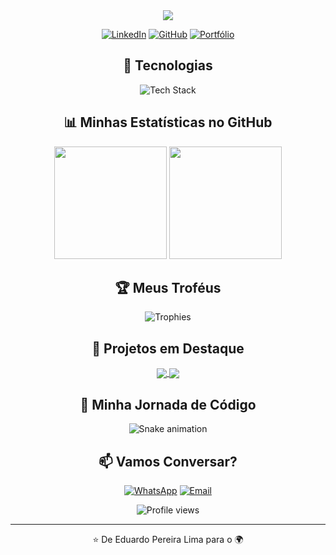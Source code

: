 <div align="center">
  <img src="https://readme-typing-svg.herokuapp.com/?lines=Olá,+Eu+sou+Eduardo+Pereira+Lima;Desenvolvedor+Front-End+em+Ascensão&center=true&size=25">
</div>

<p align="center">
  <a href="https://linkedin.com/in/seu-perfil-linkedin"><img src="https://img.shields.io/badge/-LinkedIn-0077B5?style=for-the-badge&logo=linkedin&logoColor=white" alt="LinkedIn"></a>
  <a href="https://github.com/Eduardopereira11967484018"><img src="https://img.shields.io/badge/-GitHub-181717?style=for-the-badge&logo=github&logoColor=white" alt="GitHub"></a>
  <a href="https://eduardopereira-dev.vercel.app/"><img src="https://img.shields.io/badge/-Portfólio-000000?style=for-the-badge&logo=react&logoColor=white" alt="Portfólio"></a>
</p>

<h2 align="center">🚀 Tecnologias</h2>

<p align="center">
  <img src="https://skillicons.dev/icons?i=html,css,js,ts,react,nextjs,angular,vue,nodejs,jest,docker,git,tailwind,styledcomponents&perline=7" alt="Tech Stack" />
</p>

<h2 align="center">📊 Minhas Estatísticas no GitHub</h2>

<div align="center">
  <img height="180em" src="https://github-readme-stats.vercel.app/api?username=Eduardopereira11967484018&show_icons=true&theme=radical&include_all_commits=true&count_private=true"/>
  <img height="180em" src="https://github-readme-stats.vercel.app/api/top-langs/?username=Eduardopereira11967484018&layout=compact&langs_count=7&theme=radical"/>
</div>

<h2 align="center">🏆 Meus Troféus</h2>

<p align="center">
  <img src="https://github-profile-trophy.vercel.app/?username=Eduardopereira11967484018&theme=darkhub&column=7&no-frame=true&no-bg=true" alt="Trophies" />
</p>

<h2 align="center">🌟 Projetos em Destaque</h2>

<div align="center">
  <a href="https://e-play-games.vercel.app/">
    <img align="center" src="https://github-readme-stats.vercel.app/api/pin/?username=Eduardopereira11967484018&repo=play-games&theme=radical" />
  </a>
  <a href="https://github.com/Eduardopereira11967484018/weather-app">
    <img align="center" src="https://github-readme-stats.vercel.app/api/pin/?username=Eduardopereira11967484018&repo=weather-app&theme=radical" />
  </a>
</div>

<h2 align="center">🎨 Minha Jornada de Código</h2>

<div align="center">
  <img src="https://github.com/Eduardopereira11967484018/Eduardopereira11967484018/blob/output/github-contribution-grid-snake.svg" alt="Snake animation" />
</div>

<h2 align="center">📫 Vamos Conversar?</h2>

<p align="center">
  <a href="https://wa.me/5511967484018"><img src="https://img.shields.io/badge/-WhatsApp-25D366?style=for-the-badge&logo=whatsapp&logoColor=white" alt="WhatsApp"></a>
  <a href="mailto:eduardopereira.lima@yahoo.com"><img src="https://img.shields.io/badge/-Email-D14836?style=for-the-badge&logo=gmail&logoColor=white" alt="Email"></a>
</p>

<div align="center">
  <img src="https://komarev.com/ghpvc/?username=Eduardopereira11967484018&color=blueviolet&style=for-the-badge" alt="Profile views" />
</div>

---

<p align="center">⭐️ De Eduardo Pereira Lima para o 🌍</p>

